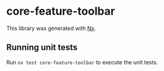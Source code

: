 # core-feature-toolbar

This library was generated with [Nx](https://nx.dev).

## Running unit tests

Run `nx test core-feature-toolbar` to execute the unit tests.
